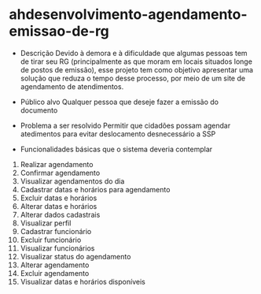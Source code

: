 # ahdesenvolvimento-agendamento-emissao-de-rg

- Descrição
Devido à demora e à dificuldade que algumas pessoas tem de tirar seu RG (principalmente as que moram em locais situados longe de postos de emissão), esse projeto tem como objetivo 
apresentar uma solução que reduza o tempo desse processo, por meio de um site de agendamento de atendimentos.

- Público alvo
Qualquer pessoa que deseje fazer a emissão do documento

- Problema a ser resolvido
Permitir que cidadões possam agendar atedimentos para evitar deslocamento desnecessário a SSP

- Funcionalidades básicas que o sistema deveria contemplar
1. Realizar agendamento
2. Confirmar agendamento
3. Visualizar agendamentos do dia
4. Cadastrar datas e horários para agendamento
5. Excluir datas e horários
6. Alterar datas e horários
7. Alterar dados cadastrais
8. Visualizar perfil
9. Cadastrar funcionário
10. Excluir funcionário
11. Visualizar funcionários
12. Visualizar status do agendamento
13. Alterar agendamento
14. Excluir agendamento
15. Visualizar datas e horários disponíveis

